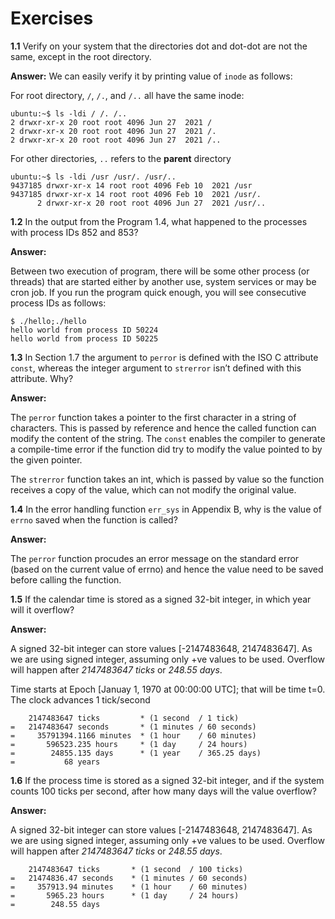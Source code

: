 # Exercises

**1.1** Verify on your system that the directories dot and dot-dot are not the same, except in the root directory.

**Answer:**
We can easily verify it by printing value of `inode` as follows:


For root directory,  `/`, `/.`, and `/..` all have the same inode:

```
ubuntu:~$ ls -ldi / /. /..
2 drwxr-xr-x 20 root root 4096 Jun 27  2021 /
2 drwxr-xr-x 20 root root 4096 Jun 27  2021 /.
2 drwxr-xr-x 20 root root 4096 Jun 27  2021 /..

```

For other directories, `..` refers to the **parent** directory
```
ubuntu:~$ ls -ldi /usr /usr/. /usr/..
9437185 drwxr-xr-x 14 root root 4096 Feb 10  2021 /usr
9437185 drwxr-xr-x 14 root root 4096 Feb 10  2021 /usr/.
      2 drwxr-xr-x 20 root root 4096 Jun 27  2021 /usr/..
```

**1.2** In the output from the Program 1.4, what happened to the processes with process IDs 852 and 853?

**Answer:**

Between two execution of program, there will be some other process (or threads) that are started either by another use, system services or may be cron job. If you run the program quick enough, you will see consecutive process IDs as follows:

```
$ ./hello;./hello
hello world from process ID 50224
hello world from process ID 50225
```

**1.3** In Section 1.7 the argument to `perror` is defined with the ISO C attribute `const`, whereas the integer argument to `strerror` isn’t defined with this attribute. Why?

**Answer:**

The `perror` function takes a pointer to the first character in a string of characters. This is passed by reference and hence the called function can modify the content of the string. The `const` enables the compiler to generate a compile-time error if the function did try to modify the value pointed to by the given pointer.

The `strerror` function takes an int, which is passed by value so the function receives a copy of the value, which can not modify the original value.

**1.4** In the error handling function `err_sys` in Appendix B, why is the value of `errno` saved when the function is called?

**Answer:**

The `perror` function procudes an error message on the standard error (based on the current value of errno) and hence the value need to be saved before calling the function.


**1.5** If the calendar time is stored as a signed 32-bit integer, in which year will it overflow?

**Answer:**

A signed 32-bit integer can store values [-2147483648, 2147483647]. As we are using signed integer, assuming only +ve values to be used. Overflow will happen after *2147483647 ticks* or *248.55 days*.

Time starts at Epoch [Januay 1, 1970 at 00:00:00 UTC]; that will be time t=0. The clock advances 1 tick/second

```
    2147483647 ticks         * (1 second  / 1 tick)
=   2147483647 seconds       * (1 minutes / 60 seconds)
=     35791394.1166 minutes  * (1 hour    / 60 minutes)
=       596523.235 hours     * (1 day     / 24 hours)
=        24855.135 days      * (1 year    / 365.25 days)
=           68 years
```

**1.6** If the process time is stored as a signed 32-bit integer, and if the system counts 100 ticks per second, after how many days will the value overflow?

**Answer:**

A signed 32-bit integer can store values [-2147483648, 2147483647]. As we are using signed integer, assuming only +ve values to be used. Overflow will happen after *2147483647 ticks* or *248.55 days*.

```
    2147483647 ticks       * (1 second  / 100 ticks)
=   21474836.47 seconds    * (1 minutes / 60 seconds)
=     357913.94 minutes    * (1 hour    / 60 minutes)
=       5965.23 hours      * (1 day     / 24 hours)
=        248.55 days
```
